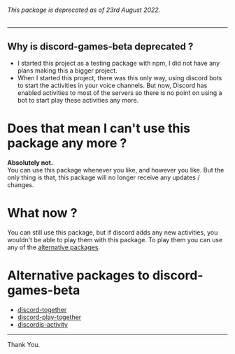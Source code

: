 ###### This package is deprecated as of 23rd August 2022.

---

## Why is discord-games-beta deprecated ?
- I started this project as a testing package with npm, I did not have any plans making this a bigger project.
- When I started this project, there was this only way, using discord bots to start the activities in your voice channels. But now, Discord has enabled activities to most of the servers so there is no point on using a bot to start play these activities any more.

# Does that mean I can't use this package any more ?
**Absolutely not.**  
You can use this package whenever you like, and however you like. But the only thing is that, this package will no longer receive any updates / changes.

# What now ?
You can still use this package, but if discord adds any new activities, you wouldn't be able to play them with this package. To play them you can use any of the [alternative packages](#alternative-packages-to-discord-games-beta).

# Alternative packages to discord-games-beta
- [discord-together](https://github.com/RemyK888/discord-together)
- [discord-play-together](https://github.com/ena0/discord-play-together)
- [discordjs-activity](https://github.com/SudhanPlayz/discordjs-activity)

---

Thank You.